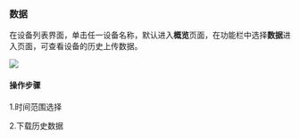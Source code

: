 ### 数据 ###

在设备列表界面，单击任一设备名称，默认进入**概览**页面，在功能栏中选择**数据**进入页面，可查看设备的历史上传数据。

<img src="/assets/device-data.png">

#### 操作步骤 ####

1.时间范围选择

2.下载历史数据